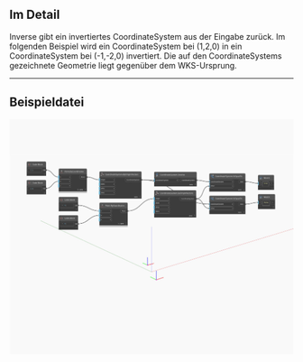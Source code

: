 ## Im Detail
Inverse gibt ein invertiertes CoordinateSystem aus der Eingabe zurück. Im folgenden Beispiel wird ein CoordinateSystem bei (1,2,0) in ein CoordinateSystem bei (-1,-2,0) invertiert. Die auf den CoordinateSystems gezeichnete Geometrie liegt gegenüber dem WKS-Ursprung.
___
## Beispieldatei

![Inverse](./Autodesk.DesignScript.Geometry.CoordinateSystem.Inverse_img.jpg)

